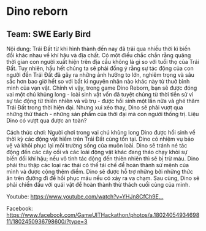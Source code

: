 # Dino reborn
## Team: SWE Early Bird

Nội dung:
Trái Đất từ khi hình thành đến nay đã trải qua nhiều thời kì biến đổi khác nhau về khí hậu và địa chất. Có một điều chắc chắn rằng quãng thời gian con người xuất hiện trên địa cầu không là gì so với tuổi thọ của Trái Đất. Tuy nhiên, hầu hết chúng ta sẽ phải đồng ý rằng sự tác động của con người đến Trái Đất đã gây ra những ảnh hưởng to lớn, nghiêm trọng và sâu sắc hơn bao giờ hết so với bất kì nguyên nhân nào khác này từ thuở bình minh của vạn vật. Chính vì vậy, trong game Dino Reborn, bạn sẽ được đóng vai một chú khủng long - loài sinh vật vốn đã tuyệt chủng từ thời tiền sử vì sự tác động từ thiên nhiên và vũ trụ - được hồi sinh một lần nữa và ghé thăm Trái Đất trong thời hiện đại. Nhưng xui xẻo thay, Dino sẽ phải vượt qua những thử thách - những sản phẩm của thời đại mà con người thống trị. Liệu Dino có vượt qua được an toàn?

Cách thức chơi:
Người chơi trong vai chú khủng long Dino được hồi sinh về thời kỳ các động vật hiếm trên Trái Đất cùng tồn tại. Dino có nhiệm vụ bảo vệ và khôi phục lại môi trường sống của muôn loài.
Dino sẽ tránh né tác động đến các cây cối và các loài động vật khác đang tháo chạy khỏi sự biến đổi khí hậu; nếu vô tình tác động đến thiên nhiên thì sẽ bị trừ máu.
Dino phải thu thập các loại rác thải có thể tái chế để hoàn thành sứ mệnh của mình và được cộng thêm điểm.
Dino sẽ được hỗ trợ những bởi những thức ăn trên đường đi để hồi phục máu nếu có xảy ra va chạm. Sau cùng, Dino sẽ phải chiến đấu với quái vật để hoàn thành thử thách cuối cùng của mình.

Youtube: [https://www.youtube.com/watch?v=YHJn8CfCh9E... ](https://www.youtube.com/watch?v=YHJn8CfCh9E&ab_channel=thanhanphan-fitus&fbclid=IwAR1Dw7ESo32j7YbQCxunK-yeXNGk-rlzOzQ5TjR4FQzRwQQl5HrrjUUthf4)

Facebook: https://www.facebook.com/GameUITHackathon/photos/a.1802405493469811/1802450936798600/?type=3
